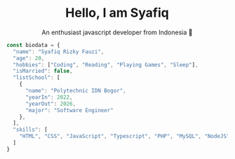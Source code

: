 <h1 align="center">Hello, I am Syafiq</h1>
<p align="center">An enthusiast javascript developer from Indonesia 👋</p>

```javascript
const biodata = {
  "name": "Syafiq Rizky Fauzi",
  "age": 20,
  "hobbies": ["Coding", "Reading", "Playing Games", "Sleep"],
  "isMarried": false,
  "listSchool": [
    {
      "name": "Polytechnic IDN Bogor",
      "yearIn": 2022,
      "yearOut": 2026,
      "major": "Software Engineer"
    },
  ],
  "skills": [
    "HTML", "CSS", "JavaScript", "Typescript", "PHP", "MySQL", "NodeJS", "ExpressJS", "ReactJS", "Laravel"
  ]
}
```
